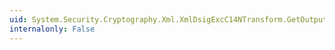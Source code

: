 ```yaml
---
uid: System.Security.Cryptography.Xml.XmlDsigExcC14NTransform.GetOutput(System.Type)
internalonly: False
---
```

